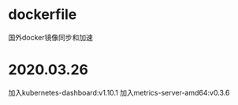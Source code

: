 # dockerfile
国外docker镜像同步和加速

# 2020.03.26
加入kubernetes-dashboard:v1.10.1
加入metrics-server-amd64:v0.3.6